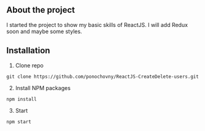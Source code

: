 ## About the project

I started the project to show my basic skills of ReactJS.
I will add Redux soon and maybe some styles.

## Installation

1. Clone repo

` git clone https://github.com/ponochovny/ReactJS-CreateDelete-users.git `

2. Install NPM packages

` npm install `

3. Start

` npm start `
